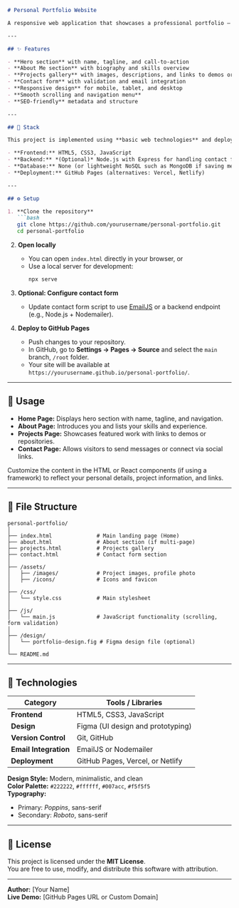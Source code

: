```markdown
# Personal Portfolio Website

A responsive web application that showcases a professional portfolio — introducing the individual, highlighting their work, and providing an easy way for visitors to get in touch.

---

## ✨ Features

- **Hero section** with name, tagline, and call-to-action  
- **About Me section** with biography and skills overview  
- **Projects gallery** with images, descriptions, and links to demos or repositories  
- **Contact form** with validation and email integration  
- **Responsive design** for mobile, tablet, and desktop  
- **Smooth scrolling and navigation menu**  
- **SEO-friendly** metadata and structure  

---

## 🧱 Stack

This project is implemented using **basic web technologies** and deployed via **GitHub Pages**.

- **Frontend:** HTML5, CSS3, JavaScript  
- **Backend:** *(Optional)* Node.js with Express for handling contact form submissions  
- **Database:** None (or lightweight NoSQL such as MongoDB if saving messages)  
- **Deployment:** GitHub Pages (alternatives: Vercel, Netlify)

---

## ⚙️ Setup

1. **Clone the repository**
   ```bash
   git clone https://github.com/yourusername/personal-portfolio.git
   cd personal-portfolio
   ```

2. **Open locally**
   - You can open `index.html` directly in your browser, or  
   - Use a local server for development:
     ```bash
     npx serve
     ```

3. **Optional: Configure contact form**
   - Update contact form script to use [EmailJS](https://www.emailjs.com/) or a backend endpoint (e.g., Node.js + Nodemailer).

4. **Deploy to GitHub Pages**
   - Push changes to your repository.
   - In GitHub, go to **Settings → Pages → Source** and select the `main` branch, `/root` folder.
   - Your site will be available at `https://yourusername.github.io/personal-portfolio/`.

---

## 🚀 Usage

- **Home Page:** Displays hero section with name, tagline, and navigation.  
- **About Page:** Introduces you and lists your skills and experience.  
- **Projects Page:** Showcases featured work with links to demos or repositories.  
- **Contact Page:** Allows visitors to send messages or connect via social links.

Customize the content in the HTML or React components (if using a framework) to reflect your personal details, project information, and links.

---

## 📁 File Structure

```
personal-portfolio/
│
├── index.html              # Main landing page (Home)
├── about.html              # About section (if multi-page)
├── projects.html           # Projects gallery
├── contact.html            # Contact form section
│
├── /assets/
│   ├── /images/            # Project images, profile photo
│   ├── /icons/             # Icons and favicon
│
├── /css/
│   └── style.css           # Main stylesheet
│
├── /js/
│   └── main.js             # JavaScript functionality (scrolling, form validation)
│
├── /design/
│   └── portfolio-design.fig # Figma design file (optional)
│
└── README.md
```

---

## 🧰 Technologies

| Category      | Tools / Libraries |
|----------------|------------------|
| **Frontend**   | HTML5, CSS3, JavaScript |
| **Design**     | Figma (UI design and prototyping) |
| **Version Control** | Git, GitHub |
| **Email Integration** | EmailJS or Nodemailer |
| **Deployment** | GitHub Pages, Vercel, or Netlify |

**Design Style:** Modern, minimalistic, and clean  
**Color Palette:** `#222222`, `#ffffff`, `#007acc`, `#f5f5f5`  
**Typography:**  
- Primary: *Poppins*, sans-serif  
- Secondary: *Roboto*, sans-serif  

---

## 🪪 License

This project is licensed under the **MIT License**.  
You are free to use, modify, and distribute this software with attribution.

---

**Author:** [Your Name]  
**Live Demo:** [GitHub Pages URL or Custom Domain]
```
